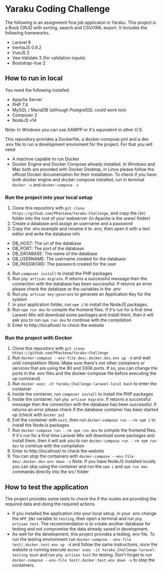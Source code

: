 # Yaraku Coding Challenge
The following  is an assignment fora job applicaion in Yaraku. This project is a Book CRUD with sorting, search and CSV/XML export. It includes the following frameworks.
- Laravel 8
- InertiaJS 0.9.2
- VueJS 2
- Vee-Validate 3 (for validation inputs)
- Bootstrap-Vue 2

## How to run in local
You need the following installed
- Apache Server
- PHP 7.4
- MySQL / MariaDB (although PostgreSQL could work too)
- Composer 2
- NodeJS v14

Note: In Windows you can use XAMPP or it's equivalent in other O.S.

This repository provides a Dockerfile, a docker-compose.yml and a dev .env file to run a development enviroment for the project. For that you will need
- A machine capable to run Docker
- Docker Engine and Docker Compose already installed. In Windows and Mac both are provided with Docker Desktop, in Linux please follow the official Docker documentation for their installation. To check if you have both docker engine and docker compose installed, run in terminal
`docker -v` and `docker-compose -v`

### Run the project into your local setup
1. Clone this repository with `git clone https://github.com/PPastene/Yaraku-Challenge`, and copy the /src folder into the root of your webserver (in Apache is the www/ folder)
2. Create a database and assign an username and a password
3. Copy the .env.example and rename it to .env, then open it with a text editor and write the database info
- DB_HOST: The url of the database
- DB_PORT: The port of the database
- DB_DATABASE: The name of the database
- DB_USERNAME: The username created for the database
- DB_PASSWORD: The password created for the user
4. Run `composer install` to install the PHP packages
5. Run `php artisan migrate`. If returns a successful message then the connection with the database has been successful. If returns an error please check the database or the variables in the .env
6. Run `php artisan key:generate` to generate an Application Key for the system
7. In your application folder, run `npm i` to install the NodeJS packages.
8. Run `npm run dev` to compile the frontend files. If it's run for a first time Laravel-Mix will download some packages and install them, then it will ask you to run `npm run dev` to continue with the compilation
9. Enter to http://localhost/ to check the website

### Run the project with Docker
1. Clone this repository with `git clone https://github.com/PPastene/Yaraku-Challenge`
2. Run `docker-compose --env-file dev/.docker.dev.env up -d` and wait until completition (Note: Make sure there's not other containers or services that are using the 80 and 3306 ports. If so, you can change the ports in the .env files and the docker-compose file before executing the up command)
3. Run `docker exec -it Yaraku_Challenge-laravel-local bash` to enter the container
4. Inside the container, run `composer install` to install the PHP packages
5. Inside the container, run `php artisan migrate`. If returns a successful message then the connection with the database has been successful. If returns an error please check if the database container has been started up (check with `docker ps`)
6. Exit the container with `exit`, then run `docker-compose run --rm npm i` to install the NodeJs packages
7. Run `docker-compose run --rm npm run dev` to compile the frontend files. If it's run for a first time Laravel-Mix will download some packages and install them, then it will ask you to run `docker-compose run --rm npm run dev` to continue with the compilation
8. Enter to http://localhost/ to check the website
9. You can stop the containers with `docker-compose --env-file dev/.docker.dev.env down -v`
Note: If you have NodeJS installed locally you can skip using the container and run the `npm i` and `npm run dev` commands directly into the src/ folder

## How to test the application
The project provides some tests to check the if the routes are providing the required data and doing the required actions.

- If you installed the application into your local setup, in your .env change the `APP_ENV` variable to `testing`, then open a terminal and run `php artisan test`. The recommendation is to create another database for testing and not compromise the data already saved in development.
- As well for the development, this project  provides a testing .env file. To run the testing environment run `docker-compose --env-file test/.docker.test.env up -d` and follow the same instructions, once the website is running execute `docker exec -it Yaraku_Challenge-laravel-testing bash` and run `php artisan test` for testing. Don't forget to run  `docker-compose --env-file test/.docker.test.env down -v` to stop the containers.
